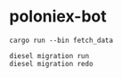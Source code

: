 # poloniex-bot

```shell
cargo run --bin fetch_data
```

```
diesel migration run
diesel migration redo
```
